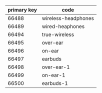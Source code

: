 | primary key | code                  |
| ----------- |-----------------------|
| 66488       | wireless-headphones   |
| 66489       | wired-heaphones       |
| 66494       | true-wireless         |
| 66495       | over-ear              |
| 66496       | on-ear                |
| 66497       | earbuds               |
| 66498       | over-ear-1            |
| 66499       | on-ear-1              |
| 66500       | earbuds-1             |